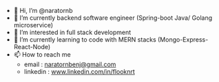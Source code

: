 - 👋 Hi, I’m @naratornb
- 💞️ I’m currently backend software engineer (Spring-boot Java/ Golang microservice)
- 👀 I’m interested in full stack development
- 🌱 I’m currently learning to code with MERN stacks (Mongo-Express-React-Node)
- 📫 How to reach me
    - email : naratornbenj@gmail.com
    - linkedin : www.linkedin.com/in/flooknrt

<!---
naratornb/naratornb is a ✨ special ✨ repository because its `README.md` (this file) appears on your GitHub profile.
You can click the Preview link to take a look at your changes.
--->
